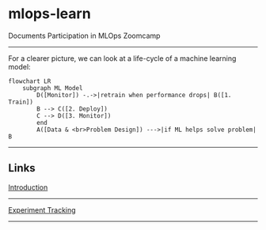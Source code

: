# mlops-learn

Documents Participation in MLOps Zoomcamp

---

For a clearer picture, we can look at a life-cycle of a machine learning model:

```mermaid
flowchart LR
    subgraph ML Model
        D([Monitor]) -.->|retrain when performance drops| B([1. Train])
        B --> C([2. Deploy])
        C --> D([3. Monitor])
        end
        A([Data & <br>Problem Design]) --->|if ML helps solve problem| B
```

---

## Links

[Introduction](https://github.com/ovokpus/mlops-learn/tree/main/01-intro)

---

[Experiment Tracking](https://github.com/ovokpus/mlops-learn/tree/main/02-experiment-tracking)

---

[]()
